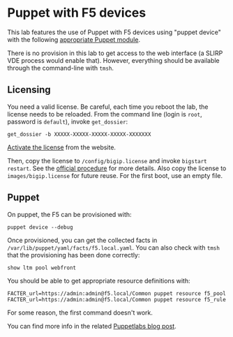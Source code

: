 Puppet with F5 devices
=========================

This lab features the use of Puppet with F5 devices using "puppet
device" with the following [appropriate Puppet module][1].

[1]: https://github.com/puppetlabs/puppetlabs-f5

There is no provision in this lab to get access to the web interface
(a SLIRP VDE process would enable that). However, everything should be
available through the command-line with `tmsh`.

Licensing
---------

You need a valid license. Be careful, each time you reboot the lab,
the license needs to be reloaded. From the command line (login is
`root`, password is `default`), invoke `get_dossier`:

    get_dossier -b XXXXX-XXXXX-XXXXX-XXXXX-XXXXXXX

[Activate the license][3] from the website.

[3]: https://activate.f5.com/license/dossier.jsp

Then, copy the license to `/config/bigip.license` and invoke `bigstart
restart`. See the [official procedure][4] for more details. Also copy
the license to `images/bigip.license` for future reuse. For the first
boot, use an empty file.

[4]: http://support.f5.com/kb/en-us/solutions/public/13000/300/sol13369.html

Puppet
------

On puppet, the F5 can be provisioned with:

    puppet device --debug

Once provisioned, you can get the collected facts in
`/var/lib/puppet/yaml/facts/f5.local.yaml`. You can also check with
`tmsh` that the provisioning has been done correctly:

    show ltm pool webfront

You should be able to get appropriate resource definitions with:

    FACTER_url=https://admin:admin@f5.local/Common puppet resource f5_pool
    FACTER_url=https://admin:admin@f5.local/Common puppet resource f5_rule

For some reason, the first command doesn't work.

You can find more info in the related [Puppetlabs blog post][2].

[2]: http://puppetlabs.com/blog/managing-f5-big-ip-network-devices-with-puppet
